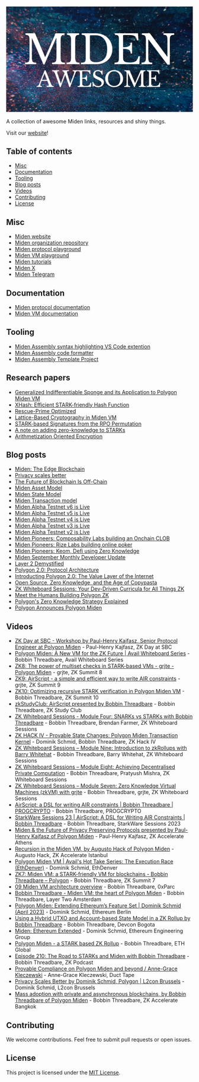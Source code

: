 ![Awesome Miden image](awesome-miden.png)

A collection of awesome Miden links, resources and shiny things.

Visit our [website](https://miden.xyz/)!

## Table of contents

<!-- toc -->

- [Misc](#misc)
- [Documentation](#documentation)
- [Tooling](#tooling)
- [Blog posts](#blog-posts)
- [Videos](#videos)
- [Contributing](#contributing)
- [License](#license)

<!-- tocstop -->

## Misc

- [Miden website](https://miden.xyz/)
- [Miden organization repository](https://github.com/0xMiden)
- [Miden protocol playground](https://miden-playground.pages.dev/)
- [Miden VM playground](https://0xmiden.github.io/examples/)
- [Miden tutorials](https://github.com/0xMiden/miden-tutorials)
- [Miden X](https://twitter.com/0xMiden)
- [Miden Telegram](https://t.me/BuildOnMiden)

## Documentation

- [Miden protocol documentation](https://0xmiden.github.io/miden-docs)
- [Miden VM documentation](https://0xmiden.github.io/miden-vm/)

## Tooling

- [Miden Assembly syntax highlighting VS Code extention](https://marketplace.visualstudio.com/items?itemName=dlock.miden-assembly)
- [Miden Assembly code formatter](https://crates.io/crates/masm-formatter)
- [Miden Assembly Template Project](https://github.com/partylikeits1983/masm-project-template)

## Research papers

- [Generalized Indifferentiable Sponge and its Application to Polygon Miden VM](https://eprint.iacr.org/2024/911)
- [XHash: Efficient STARK-friendly Hash Function](https://eprint.iacr.org/2023/1045)
- [Rescue-Prime Optimized](https://eprint.iacr.org/2022/1577)
- [Lattice-Based Cryptography in Miden VM](https://eprint.iacr.org/2022/1041)
- [STARK-based Signatures from the RPO Permutation](https://eprint.iacr.org/2024/1553)
- [A note on adding zero-knowledge to STARKs](https://eprint.iacr.org/2024/1037)
- [Arithmetization Oriented Encryption](https://eprint.iacr.org/2023/1668)

## Blog posts

- [Miden: The Edge Blockchain](https://miden.xyz/resource/blog/vision)
- [Privacy scales better](https://polygon.technology/blog/privacy-a-fundamental-right-and-a-practical-necessity)
- [The Future of Blockchain Is Off-Chain](https://miden.xyz/resource/blog/the-future-of-blockchains-is-off-chain)
- [Miden Asset Model](https://miden.xyz/resource/blog/assets)
- [Miden State Model](https://miden.xyz/resource/blog/state)
- [Miden Transaction model](https://miden.xyz/resource/blog/transactions)
- [Miden Alpha Testnet v6 is Live](https://polygon.technology/blog/polygon-miden-alpha-testnet-v6-is-live)
- [Miden Alpha Testnet v5 is Live](https://polygon.technology/blog/polygon-miden-alpha-testnet-v5-is-live)
- [Miden Alpha Testnet v4 is Live](https://polygon.technology/blog/polygon-miden-alpha-testnet-v4-is-live)
- [Miden Alpha Testnet v3 is Live](https://polygon.technology/blog/polygon-miden-alpha-testnet-v3-is-live)
- [Miden Alpha Testnet v2 is Live](https://polygon.technology/blog/polygon-miden-alpha-testnet-v-2-live)
- [Miden Pioneers: Composability Labs building an Onchain CLOB](https://polygon.technology/blog/miden-pioneers-composability-labs-is-building-spark-a-superfast-onchain-clob-with-a-state-minimized-approach)
- [Miden Pioneers: Rize Labs building online poker](https://polygon.technology/blog/miden-pioneers-how-rize-labs-is-building-fairness-into-online-poker-with-aze)
- [Miden Pioneers: Keom, Defi using Zero Knowledge](https://polygon.technology/blog/miden-pioneers-keom-is-reinterpreting-defi-with-zero-knowledge-rails)
- [Miden September Monthly Developer Update](https://polygon.technology/blog/polygon-miden-sprinting-towards-testnet-september-update)
- [Layer 2 Demystified](https://polygon.technology/blog/layer-2-demystified-how-polygon-scales-ethereum)
- [Polygon 2.0: Protocol Architecture](https://polygon.technology/blog/polygon-2-0-protocol-vision-and-architecture)
- [Introducting Polygon 2.0: The Value Layer of the Internet](https://polygon.technology/blog/introducing-polygon-2-0-the-value-layer-of-the-internet)
- [Open Source, Zero Knowledge, and the Age of Copypasta](https://polygon.technology/blog/open-source-zero-knowledge-and-the-age-of-copypasta)
- [ZK Whiteboard Sessions: Your Dev-Driven Curricula for All Things ZK](https://polygon.technology/blog/zk-whiteboard-sessions-your-dev-driven-curricula-for-all-things-zero-knowledge)
- [Meet the Humans Building Polygon ZK](https://polygon.technology/blog/meet-the-humans-building-polygon-zk)
- [Polygon's Zero Knowledge Strategy Explained](https://polygon.technology/blog/polygons-zero-knowledge-strategy-explained)
- [Polygon Announces Polygon Miden](https://polygon.technology/blog/polygon-announces-polygon-miden-a-stark-based-ethereum-compatible-rollup)

## Videos

- [ZK Day at SBC - Workshop by Paul-Henry Kajfasz, Senior Protocol Engineer at Polygon Miden](https://www.youtube.com/watch?v=RdeIx4LHb2A) - Paul-Henry Kajfasz, ZK Day at SBC
- [Polygon Miden: A New VM for the ZK Future | Avail Whiteboard Series](https://www.youtube.com/watch?v=QuLhkaszLtA&list=PLslsfan1R_z20bEgUU_ZyY64AHx5C6vgg&index=1&t=1s) - Bobbin Threadbare, Avail Whiteboard Series
- [ZK8: The power of multiset checks in STARK-based VMs - grjte - Polygon Miden](https://www.youtube.com/watch?v=PA8jT_POYUo&list=PLslsfan1R_z20bEgUU_ZyY64AHx5C6vgg&index=2) - grjte, ZK Summit 8 
- [ZK9: AirScript - a simple and efficient way to write AIR constraints](https://www.youtube.com/watch?v=PA8jT_POYUo&list=PLslsfan1R_z20bEgUU_ZyY64AHx5C6vgg&index=2) - grjte, ZK Summit 9 
- [ZK10: Optimizing recursive STARK verification in Polygon Miden VM](https://www.youtube.com/watch?v=uL2J31dQfLI&list=PLslsfan1R_z20bEgUU_ZyY64AHx5C6vgg&index=4) - Bobbin Threadbare, ZK Summit 10
- [zkStudyClub: AirScript presented by Bobbin Threadbare]() - Bobbin Threadbare, ZK Study Club
- [ZK Whiteboard Sessions - Module Four: SNARKs vs STARKs with Bobbin Threadbare](https://www.youtube.com/watch?v=qUrA97TG2YU&list=PLslsfan1R_z20bEgUU_ZyY64AHx5C6vgg&index=6) - Bobbin Threadbare, Brendan Farmer, ZK Whiteboard Sessions
- [ZK HACK IV - Provable State Changes: Polygon Miden Transaction Kernel](https://www.youtube.com/watch?v=V4fzsti11qU&list=PLslsfan1R_z20bEgUU_ZyY64AHx5C6vgg&index=7) - Dominik Schmid, Bobbin Threadbare, ZK Hack IV
- [ZK Whiteboard Sessions – Module Nine: Introduction to zkRollups with Barry Whitehat](https://www.youtube.com/watch?v=lJS4z2n4P1E&list=PLslsfan1R_z20bEgUU_ZyY64AHx5C6vgg&index=8) - Bobbin Threadbare, Barry Whitehat, ZK Whiteboard Sessions
- [ZK Whiteboard Sessions – Module Eight: Achieving Decentralised Private Computation](https://www.youtube.com/watch?v=_oW29AOKWTs&list=PLslsfan1R_z20bEgUU_ZyY64AHx5C6vgg&index=9) - Bobbin Threadbare, Pratyush Mishra, ZK Whiteboard Sessions
- [ZK Whiteboard Sessions – Module Seven: Zero Knowledge Virtual Machines (zkVM) with grjte](https://www.youtube.com/watch?v=GRFPGJW0hic&list=PLslsfan1R_z20bEgUU_ZyY64AHx5C6vgg&index=10) - Bobbin Threadbare, grjte, ZK Whiteboard Sessions 
- [AirScript: a DSL for writing AIR constraints | Bobbin Threadbare | PROGCRYPTO](https://www.youtube.com/watch?v=UxCW33hvnfc&list=PLslsfan1R_z20bEgUU_ZyY64AHx5C6vgg&index=11) - Bobbin Threadbare, PROGCRYPTO
- [StarkWare Sessions 23 | AirScript: A DSL for Writing AIR Constraints | Bobbin Threadbare](https://www.youtube.com/watch?v=8Rk2DOD4ba8&list=PLslsfan1R_z20bEgUU_ZyY64AHx5C6vgg&index=12) - Bobbin Threadbare, StarkWare Sessions 2023
- [Miden & the Future of Privacy Preserving Protocols presented by Paul-Henry Kajfasz of Polygon Miden](https://www.youtube.com/watch?v=GC4jR2rh-5U&list=PLslsfan1R_z20bEgUU_ZyY64AHx5C6vgg&index=13&t=3s) - Paul-Henry Kajfasz, ZK Accelerate Athens
- [Recursion in the Miden VM, by Augusto Hack of Polygon Miden](https://www.youtube.com/watch?v=P1ZM6Ead6fo&list=PLslsfan1R_z20bEgUU_ZyY64AHx5C6vgg&index=14) - Augusto Hack, ZK Accelerate Istanbul
- [Polygon Miden VM | Avail's Hot Take Series: The Execution Race (EthDenver)](https://www.youtube.com/watch?v=fl51Cer7-bY&list=PLslsfan1R_z20bEgUU_ZyY64AHx5C6vgg&index=15) - Dominik Schmid, EthDenver
- [ZK7: Miden VM: a STARK-friendly VM for blockchains - Bobbin Threadbare – Polygon](https://www.youtube.com/watch?v=81UAaiIgIYA&list=PLslsfan1R_z20bEgUU_ZyY64AHx5C6vgg&index=16) - Bobbin Threadbare, ZK Summit 7
- [09 Miden VM architecture overview](https://www.youtube.com/watch?v=mO5ZDrjtb3I&list=PLslsfan1R_z20bEgUU_ZyY64AHx5C6vgg&index=17) - Bobbin Threadbare, 0xParc
- [Bobbin Threadbare - Miden VM: the heart of Polygon Miden](https://www.youtube.com/watch?v=S2NfpC8cJog&list=PLslsfan1R_z20bEgUU_ZyY64AHx5C6vgg&index=18&t=1137s) - Bobbin Threadbare, Layer Two Amsterdam
- [Polygon Miden: Extending Ethereum’s Feature Set | Dominik Schmid (April 2023)](https://www.youtube.com/watch?v=jMTMidok9sA&list=PLslsfan1R_z20bEgUU_ZyY64AHx5C6vgg&index=19) - Dominik Schmid, Ethereum Berlin
- [Using a Hybrid UTXO and Account-based State Model in a ZK Rollup by Bobbin Threadbare](https://www.youtube.com/watch?v=TEPY19-hie4&list=PLslsfan1R_z20bEgUU_ZyY64AHx5C6vgg&index=20) - Bobbin Threadbare, Devcon Bogota
- [Miden: Ethereum Extended](https://www.youtube.com/watch?v=FEh7mYASia4&list=PLslsfan1R_z20bEgUU_ZyY64AHx5C6vgg&index=21) - Dominik Schmid, Ethereum Engineering Group
- [Polygon Miden - a STARK based ZK Rollup](https://www.youtube.com/watch?v=pLu7XeEN-f4&list=PLslsfan1R_z20bEgUU_ZyY64AHx5C6vgg&index=22) - Bobbin Threadbare, ETH Global
- [Episode 210: The Road to STARKs and Miden with Bobbin Threadbare](https://www.youtube.com/watch?v=cpGb6daIKm4&list=PLslsfan1R_z20bEgUU_ZyY64AHx5C6vgg&index=23) - Bobbin Threadbare, ZK Podcast
- [Provable Compliance on Polygon Miden and beyond / Anne-Grace Kleczewski](https://www.youtube.com/watch?v=t6NQ8nFDMvg) - Anne-Grace Kleczewski, Duct Tape
- [Privacy Scales Better by Dominik Schmid, Polygon | L2con Brussels](https://www.youtube.com/watch?v=gmamoa8N_N0) - Dominik Schmid, L2con Brussels
- [Mass adoption with private and asynchronous blockchains, by Bobbin Threadbare of Polygon Miden](https://www.youtube.com/watch?v=pfX6T29TolY) - Bobbin Threadbare, ZK Accelerate Bangkok

## Contributing

We welcome contributions. Feel free to submit pull requests or open issues.

## License

This project is licensed under the [MIT License](LICENSE).
